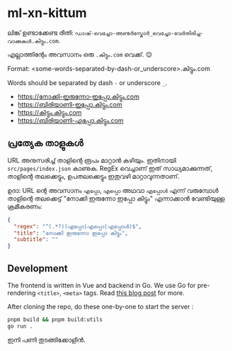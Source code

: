 # ml-xn-kittum

ലിങ്ക് ഉണ്ടാക്കേണ്ട രീതി: `ഡാഷ്-വെച്ചോ-അണ്ടർസ്കോർ_വെച്ചോ-വേർതിരിച്ച-വാക്കുകൾ.കിട്ടും.com`.

എല്ലാത്തിന്റേം അവസാനം ഒരു `.കിട്ടും.com` വെക്ക്. 😌

Format: <some-words-separated-by-dash-or_underscore>.കിട്ടും.com

Words should be separated by dash `-` or underscore `_`.

* https://നോക്കി-ഇരുന്നോ-ഇപ്പോ.കിട്ടും.com
* https://ബിരിയാണി-ഇപ്പോ.കിട്ടും.com
* https://കിട്ടും.കിട്ടും.com
* https://ബിരിയാണി-എപ്പോ.കിട്ടും.com

## പ്രത്യേക താളുകൾ

URL അനുസരിച്ച് താളിന്റെ രൂപം മാറ്റാൻ കഴിയും. ഇതിനായി `src/pages/index.json` കാണുക. RegEx വെച്ചാണ് ഇത് സാധ്യമാക്കുന്നത്, താളിന്റെ തലക്കെട്ടും, ഉപതലക്കെട്ടും ഇതുവഴി മാറ്റാവുന്നതാണ്.

ഉദാ: URL ന്റെ അവസാനം `എപ്പോ`, `എപ്പൊ` അഥവാ `എപ്പോൾ` എന്ന് വരുമ്പോൾ താളിന്റെ തലക്കെട്ട് "നോക്കി ഇരുന്നോ ഇപ്പോ കിട്ടും" എന്നാക്കാൻ വേണ്ടിയുള്ള ക്രമീകരണം:

```json
{
  "regex": "^(.*?)(എപ്പോ|എപ്പൊ|എപ്പോൾ)$",
  "title": "നോക്കി ഇരുന്നോ ഇപ്പോ കിട്ടും",
  "subtitle": ""
}
```

## Development

The frontend is written in Vue and backend in Go. We use Go for pre-rendering `<title>`, `<meta>` tags. Read [this blog post](https://subinsb.com/run-js-code-from-go-with-chrome-v8-engine/) for more.

After cloning the repo, do these one-by-one to start the server :

```bash
pnpm build && pnpm build:utils
go run .
```

ഇനി പണി തുടങ്ങിക്കോളീൻ.
